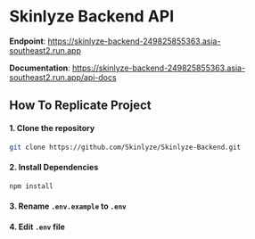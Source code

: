 # Skinlyze Backend API

**Endpoint**: <https://skinlyze-backend-249825855363.asia-southeast2.run.app>

**Documentation**: <https://skinlyze-backend-249825855363.asia-southeast2.run.app/api-docs>

## How To Replicate Project

#### 1. Clone the repository
```bash
git clone https://github.com/Skinlyze/Skinlyze-Backend.git
```

#### 2. Install Dependencies
```bash
npm install
```

#### 3. Rename `.env.example` to `.env`

#### 4. Edit `.env` file
```txt

```
